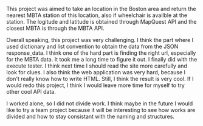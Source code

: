This project was aimed to take an location in the Boston area and return the nearest MBTA station of this location, also if wheelchair is availble at the station. The logitude and latitude is obtained through MapQuest API and the closest MBTA is through the MBTA API. 

Overall speaking, this project was very challenging. I think the part where I used dictionary and list convention to obtain the data from the JSON response_data. I think one of the hard part is finding the right url, especially for the MBTA data. It took me a long time to figure it out. I finally did with the execute tester. I think next time I should read the site more carefully and look for clues. I also think the web application was very hard, because I don't really know how to write HTML. Still, I think the result is very cool. If I would redo this project, I think I would leave more time for myself to try other cool API data. 

I worked alone, so I did not divide work. I think maybe in the future I would like to try a team project because it will be interesting to see how works are divided and how to stay consistant with the naming and structures. 
